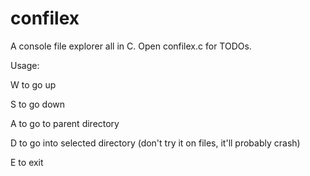 # confilex
A console file explorer all in C. Open confilex.c for TODOs.

Usage:

W to go up

S to go down

A to go to parent directory

D to go into selected directory (don't try it on files, it'll probably crash)

E to exit
